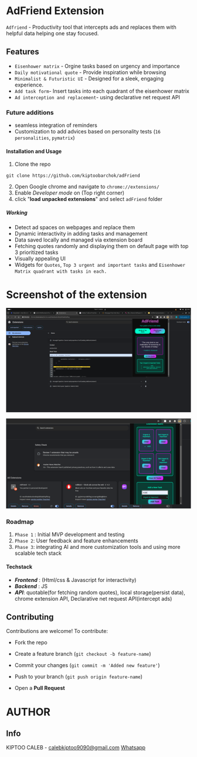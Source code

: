 # AdFriend Extension

`Adfriend` - Productivity tool that intercepts ads and replaces them with helpful data helping one stay focused.

## Features

- `Eisenhower matrix` - Orgine tasks based on urgency and importance
- `Daily motivational quote` - Provide inspiration while browsing
- `Minimalist & Futuristic UI` - Designed for a sleek, engaging experience.
- `Add task form`- Insert tasks into each quadrant of the eisenhower matrix
- `Ad interception and replacement`- using declarative net request API

### Future additions
- seamless integration of reminders
- Customization to add advices based on personality tests (`16 personalities`, `pymatrix`)


#### Installation and Usage
1. Clone the repo
```
git clone https://github.com/kiptoobarchok/adFriend
```

2. Open Google chrome and navigate to `chrome://extensions/`
3. Enable _Developer mode_ on (Top right corner)
4. click "**load unpacked extensions**" and select `adFriend` folder

##### Working 
- Detect ad spaces on webpages and replace them
- Dynamic interactivity in adding tasks and management
- Data saved locally and managed via extension board
- Fetching quotes randomly and displaying them on default page with top 3 prioritized tasks
- Visually appealing UI
- Widgets for `Quotes`, `Top 3 urgent and important tasks` and `Eisenhower Matrix quadrant with tasks in each.`

# Screenshot of the extension
![Adfriend extension](./files/Screenshot%20from%202025-02-15%2000-36-37.png)

![AdFriend - Eisenhower Matrix](./files/Screenshot%20from%202025-02-15%2023-37-21.png)

### Roadmap
1. `Phase 1` : Initial MVP development and testing
2. `Phase 2`: User feedback and feature enhancements
3. `Phase 3`: integrating AI and more customization tools and using more scalable tech stack


#### Techstack
- **_Frontend_** : (Html/css & Javascript for interactivity)
- **_Backend_** : JS
- **_API_**: quotable(for fetching random quotes), local storage(persist data), chrome extension API, Declarative net request API(intercept ads)


## Contributing
Contributions are welcome! To contribute:

- Fork the repo

- Create a feature branch (`git checkout -b feature-name`)

- Commit your changes (`git commit -m 'Added new feature'`)

- Push to your branch (`git push origin feature-name`)

- Open a **Pull Request**

# AUTHOR
## Info
KIPTOO CALEB - <calebkiptoo9090@gmail.com>
[Whatsapp](https://wa.me/+254702171495)
